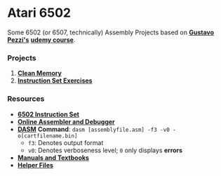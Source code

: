 # Atari 6502

Some 6502 (or 6507, technically) Assembly Projects based on [**Gustavo Pezzi's**](https://pikuma.com/) [**udemy course**](https://www.udemy.com/course/programming-games-for-the-atari-2600/).

### Projects

1. [**Clean Memory**](cleanmem/)
2. [**Instruction Set Exercises**](exercises/)

### Resources

- [**6502 Instruction Set**](http://www.6502.org/tutorials/6502opcodes.html)
- [**Online Assembler and Debugger**](https://8bitworkshop.com/)
- [**DASM**](https://dasm-assembler.github.io/) **Command**: `dasm [assemblyfile.asm] -f3 -v0 -o[cartfilename.bin]`
    - `f3`: Denotes output format
    - `v0`: Denotes verboseness level; `0` only displays **errors**
- [**Manuals and Textbooks**](assets/texts/)
- [**Helper Files**](assets/helper-files/)